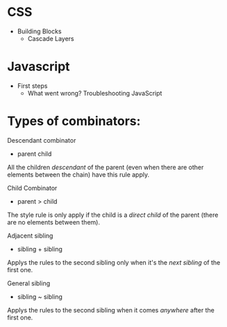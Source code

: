 # CSS
- Building Blocks
    - Cascade Layers

# Javascript
- First steps
    - What went wrong? Troubleshooting JavaScript


# Types of combinators:

Descendant combinator 

- parent child

All the children _descendant_ of the parent (even when there are other elements between the chain) have this rule apply.

Child Combinator

- parent > child

The style rule is only apply if the child is a _direct child_ of the parent (there are no elements between them).


Adjacent sibling

- sibling + sibling

Applys the rules to the second sibling only when it's the _next sibling_ of the first one.

General sibling

- sibling ~ sibling

Applys the rules to the second sibling when it comes _anywhere_ after the first one.